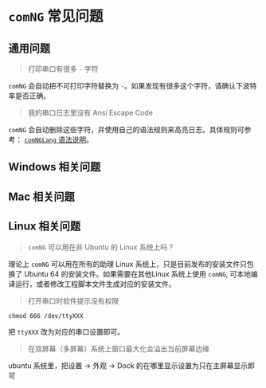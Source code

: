 # `comNG` 常见问题

## 通用问题

> 打印串口有很多 `-` 字符

`comNG` 会自动把不可打印字符替换为 `-`。如果发现有很多这个字符，请确认下波特率是否正确。

> 我的串口日志里没有 Ansi Escape Code

`comNG` 会自动删除这些字符，并使用自己的语法规则来高亮日志。具体规则可参考： [`comNGLang` 语法说明](./comNGLang-Syntax.md)。

## Windows 相关问题

## Mac 相关问题

## Linux 相关问题

> `comNG` 可以用在非 Ubuntu 的 Linux 系统上吗？

理论上 `comNG` 可以用在所有的助理 Linux 系统上，只是目前发布的安装文件只包换了 Ubuntu 64 的安装文件。如果需要在其他Linux 系统上使用 `comNG`, 可本地编译运行，或者修改工程脚本文件生成对应的安装文件。

> 打开串口时软件提示没有权限

`chmod 666 /dev/ttyXXX`

把 `ttyXXX` 改为对应的串口设置即可。

> 在双屏幕（多屏幕）系统上窗口最大化会溢出当前屏幕边缘

ubuntu 系统里，把设置 -> 外观 -> Dock 的在哪里显示设置为只在主屏幕显示即可


